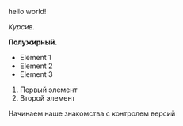 hello world!

*Курсив.*

**Полужирный.** 

* Element 1
* Element 2
* Element 3

1. Первый элемент
2. Второй элемент

Начинаем наше знакомства с контролем версий
